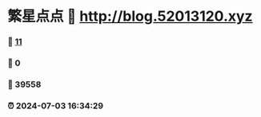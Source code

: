 # 繁星点点 :link: http://blog.52013120.xyz 
### :page_facing_up: [11](http://blog.52013120.xyz/tag.html) 
### :speech_balloon: 0 
### :hibiscus: 39558 
### :alarm_clock: 2024-07-03 16:34:29 
